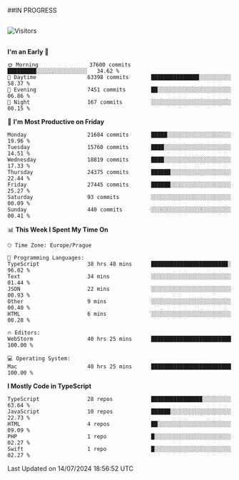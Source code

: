 ##IN PROGRESS
##
![Visitors](https://komarev.com/ghpvc/?username=petrbui&style=for-the-badge&label=Visitors+👀)



##
<!--
[![My GitHub stats](https://github-readme-stats.vercel.app/api?username=petrbui&theme=github_dark)](https://github.com/anuraghazra/github-readme-stats)

[![My wakatime stats](https://github-readme-stats.vercel.app/api/wakatime?username=petrbui&theme=github_dark)](https://github.com/anuraghazra/github-readme-stats)
-->
<!--START_SECTION:waka-->
**I'm an Early 🐤** 

```text
🌞 Morning                37600 commits       █████████░░░░░░░░░░░░░░░░   34.62 % 
🌆 Daytime                63398 commits       ███████████████░░░░░░░░░░   58.37 % 
🌃 Evening                7451 commits        ██░░░░░░░░░░░░░░░░░░░░░░░   06.86 % 
🌙 Night                  167 commits         ░░░░░░░░░░░░░░░░░░░░░░░░░   00.15 % 
```
📅 **I'm Most Productive on Friday** 

```text
Monday                   21684 commits       █████░░░░░░░░░░░░░░░░░░░░   19.96 % 
Tuesday                  15760 commits       ████░░░░░░░░░░░░░░░░░░░░░   14.51 % 
Wednesday                18819 commits       ████░░░░░░░░░░░░░░░░░░░░░   17.33 % 
Thursday                 24375 commits       ██████░░░░░░░░░░░░░░░░░░░   22.44 % 
Friday                   27445 commits       ██████░░░░░░░░░░░░░░░░░░░   25.27 % 
Saturday                 93 commits          ░░░░░░░░░░░░░░░░░░░░░░░░░   00.09 % 
Sunday                   440 commits         ░░░░░░░░░░░░░░░░░░░░░░░░░   00.41 % 
```


📊 **This Week I Spent My Time On** 

```text
🕑︎ Time Zone: Europe/Prague

💬 Programming Languages: 
TypeScript               38 hrs 48 mins      ████████████████████████░   96.02 % 
Text                     34 mins             ░░░░░░░░░░░░░░░░░░░░░░░░░   01.44 % 
JSON                     22 mins             ░░░░░░░░░░░░░░░░░░░░░░░░░   00.93 % 
Other                    9 mins              ░░░░░░░░░░░░░░░░░░░░░░░░░   00.40 % 
HTML                     6 mins              ░░░░░░░░░░░░░░░░░░░░░░░░░   00.28 % 

🔥 Editors: 
WebStorm                 40 hrs 25 mins      █████████████████████████   100.00 % 

💻 Operating System: 
Mac                      40 hrs 25 mins      █████████████████████████   100.00 % 
```

**I Mostly Code in TypeScript** 

```text
TypeScript               28 repos            ████████████████░░░░░░░░░   63.64 % 
JavaScript               10 repos            ██████░░░░░░░░░░░░░░░░░░░   22.73 % 
HTML                     4 repos             ██░░░░░░░░░░░░░░░░░░░░░░░   09.09 % 
PHP                      1 repo              █░░░░░░░░░░░░░░░░░░░░░░░░   02.27 % 
Swift                    1 repo              █░░░░░░░░░░░░░░░░░░░░░░░░   02.27 % 
```




 Last Updated on 14/07/2024 18:56:52 UTC
<!--END_SECTION:waka-->
